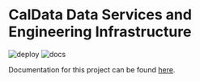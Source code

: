 # CalData Data Services and Engineering Infrastructure

![deploy](https://github.com/cagov/data-infrastructure/actions/workflows/deploy.yml/badge.svg?branch=main)
![docs](https://github.com/cagov/data-infrastructure/actions/workflows/docs.yml/badge.svg?branch=main)

Documentation for this project can be found [here](https://cagov.github.io/data-infrastructure/).
